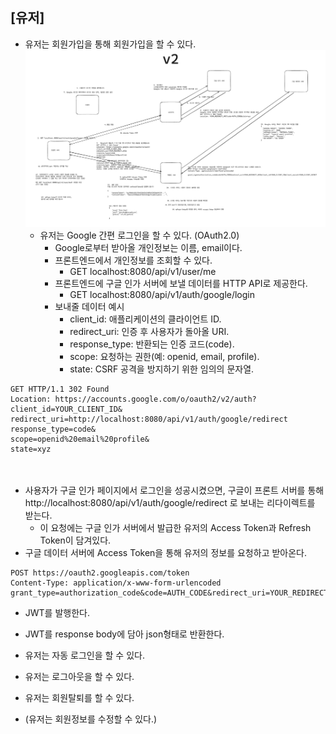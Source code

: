 ## [유저]
- 유저는 회원가입을 통해 회원가입을 할 수 있다.
![img.png](img.png)
  - 유저는 Google 간편 로그인을 할 수 있다. (OAuth2.0) 
    - Google로부터 받아올 개인정보는 이름, email이다.
    - 프론트엔드에서 개인정보를 조회할 수 있다.
      - GET localhost:8080/api/v1/user/me
    - 프론트엔드에 구글 인가 서버에 보낼 데이터를 HTTP API로 제공한다.
      - GET localhost:8080/api/v1/auth/google/login 
    - 보내줄 데이터 예시
      - client_id: 애플리케이션의 클라이언트 ID.
      - redirect_uri: 인증 후 사용자가 돌아올 URI.
      - response_type: 반환되는 인증 코드(code).
      - scope: 요청하는 권한(예: openid, email, profile).
      - state: CSRF 공격을 방지하기 위한 임의의 문자열.
~~~
GET HTTP/1.1 302 Found
Location: https://accounts.google.com/o/oauth2/v2/auth?
client_id=YOUR_CLIENT_ID&
redirect_uri=http://localhost:8080/api/v1/auth/google/redirect
response_type=code&
scope=openid%20email%20profile&
state=xyz  
~~~   
ㅤ
- 사용자가 구글 인가 페이지에서 로그인을 성공시켰으면, 구글이 프론트 서버를 통해 http://localhost:8080/api/v1/auth/google/redirect 로 보내는 리다이렉트를 받는다.
  - 이 요청에는 구글 인가 서버에서 발급한 유저의 Access Token과 Refresh Token이 담겨있다.
- 구글 데이터 서버에 Access Token을 통해 유저의 정보를 요청하고 받아온다.
~~~
POST https://oauth2.googleapis.com/token
Content-Type: application/x-www-form-urlencoded
grant_type=authorization_code&code=AUTH_CODE&redirect_uri=YOUR_REDIRECT_URI&client_id=YOUR_CLIENT_ID&client_secret=YOUR_CLIENT_SECRET
~~~
- JWT를 발행한다.
- JWT를 response body에 담아 json형태로 반환한다.
  

- 유저는 자동 로그인을 할 수 있다.
- 유저는 로그아웃을 할 수 있다.
- 유저는 회원탈퇴를 할 수 있다.
- (유저는 회원정보를 수정할 수 있다.)
